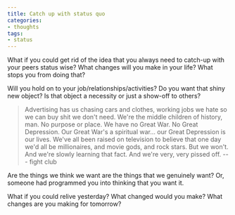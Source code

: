 ```yaml
---
title: Catch up with status quo
categories:
- thoughts
tags:
- status
---
```


What if you could get rid of the idea that you always need to catch-up with your peers status wise? What changes will you make in your life? What stops you from doing that?

Will you hold on to your job/relationships/activities? Do you want that shiny new object? Is that object a necessity or just a show-off to others?


> Advertising has us chasing cars and clothes, working jobs we hate so we can buy shit we don't need. We're the middle children of history, man. No purpose or place. We have no Great War. No Great Depression. Our Great War's a spiritual war... our Great Depression is our lives. We've all been raised on television to believe that one day we'd all be millionaires, and movie gods, and rock stars. But we won't. And we're slowly learning that fact. And we're very, very pissed off. --- fight club

Are the things we think we want are the things that we genuinely want? Or, someone had programmed you into thinking that you want it.

What if you could relive yesterday? What changed would you make? What changes are you making for tomorrow?
